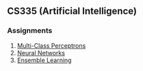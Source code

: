 ## CS335 (Artificial Intelligence)

### Assignments
	
<ol>
	<li><a href="https://www.cse.iitb.ac.in/~shivaram/teaching/cs337+335-s2019/resources/la-1/lab-assignment-1.html">Multi-Class Perceptrons</a></li>
	<li>
		<a href="https://www.cse.iitb.ac.in/~shivaram/teaching/cs337+335-s2019/resources/la-2/lab-assignment-2.html">Neural Networks</a>
	</li>
	<li>
		<a href="https://www.cse.iitb.ac.in/~shivaram/teaching/cs337+335-s2019/resources/la-3/lab-assignment-3.html">Ensemble Learning</a>
	</li>
</ol> 